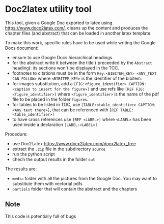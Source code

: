 # Doc2latex utility tool

This tool, given a Google Doc exported to latex using https://www.docx2latex.com/, cleans up the content and produces the chapter files (and abstract) that can be loaded in another latex template.

To make this work, specific rules have to be used while writing the Google Docs document:

- ensure to use Google Docs hierarchical headings
- for the abstract write it between the title ( preceeded by the `Abstract` heading): its sections won't be displayed in the TOC.
- footnotes to citations must be in the form `Key:<BIBITEM_KEY> <ANY_TEXT CAN FOLLOW>` where `<BIBITEM_KEY>` is the identifier of the bibitem.
- for images substitution, add a `[FIG:<figure_identifier> CAPTION:<caption to insert for the figure>]` and use refs like `[REF FIG:<figure_identifier>]` where `<figure_identifier>` is the name of the pdf file to be placed in the folder `figures`.
- for tables to be listed in TOC, use `[TABLE:<table_identifier> CAPTION:<Any text there>]`, that can be referenced with `[REF TABLE:<table_identifier>]`
- to have cross references use `[REF <LABEL>]` where `<LABEL>` has been used inside a declaration `[LABEL:<LABEL>]`

Procedure:

- use Doc2Latex https://www.docx2latex.com/docx2latex_free
- extract the `.zip` file in the subdirectory `source`
- run the python script
- chech the output results in the folder `out`

The results are:

- `media` folder with all the pictures from the Google Doc. You may want to substitute them with vectorial pdfs
- `partials` folder that will contain the abstract and the chapters

## Note

This code is potentially full of bugs
